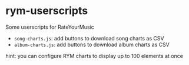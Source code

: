 # rym-userscripts

Some userscripts for RateYourMusic

- `song-charts.js`: add buttons to download song charts as CSV
- `album-charts.js`: add buttons to download album charts as CSV

hint: you can configure RYM charts to display up to 100 elements at once
